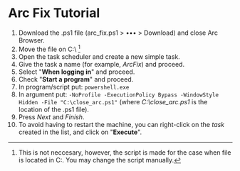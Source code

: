 # Arc Fix Tutorial

1. Download the .ps1 file (arc_fix.ps1 > ••• > Download) and close Arc Browser.
2. Move the file on C:\ [^1]
3. Open the task scheduler and create a new simple task.
4. Give the task a name (for example, *ArcFix*) and proceed.
5. Select "**When logging in**" and proceed.
6. Check "**Start a program**" and proceed.
7. In program/script put: `powershell.exe`
8. In argument put: `-NoProfile -ExecutionPolicy Bypass -WindowStyle Hidden -File "C:\close_arc.ps1"` (where *C:\close_arc.ps1* is the location of the .ps1 file).
9. Press *Next* and *Finish*.
10. To avoid having to restart the machine, you can right-click on the *task* created in the list, and click on "**Execute**".

[^1]: This is not neccesary, however, the script is made for the case when file is located in C:\. You may change the script manually.
